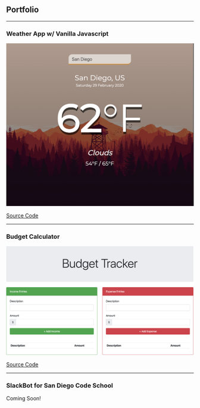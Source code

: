 ## Portfolio

---

### Weather App w/ Vanilla Javascript

<img src="images/weather.jpg?raw=true"/>

[Source Code](https://github.com/joshvu93/react-200-weather-app)

---

### Budget Calculator

<img src="images/Budget.png?raw=true"/>

[Source Code](https://pure-citadel-39081.herokuapp.com/)

---

### SlackBot for San Diego Code School

Coming Soon!
